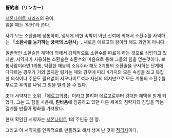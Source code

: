 **誓約者（リンカー）**

[서몬나이트 시리즈](%EC%84%9C%EB%AA%AC%EB%82%98%EC%9D%B4%ED%8A%B8%20%EC%8B%9C%EB%A6%AC%EC%A6%88.md)의 용어.  
읽을 때는 '링커'라 쓴다.

사계 모든 소환술에 정통하며, 맹세에 의한 속박이 아닌 신뢰에 의해서 소환수를 사역하는 **「소환사를 능가하는 궁극의 소환사」.** 새로운
에르고의 왕이라 해도 과언이 아니다.

일반적인 소환술은 계약에 의해서 강제적으로 소환수를 따르게 하는 것으로 성립되고 있지만, 서약자가 사용하는 소환술은 소환수와 마음으로 통해
그들의 힘을 얻는것이다. 보통사람이라면 1계통, 탁월한 재능의 소유주라 해도 2계통의 소환술을 구사하는 단계에 다다르는 경우가 거의 없지만
링커는 때와 경우에 따라 4가지의 모든 속성을 쓰고 복잡한 의식이나 주문도 필요없이 서모나이트석과 자신의 의지만으로 모든 계통의 소환수를
부르고 우의를 나눠 그 힘을 빌려 쓸 수 있다.

초대 서약자는 소위 「[에르고의왕](%EC%97%90%EB%A5%B4%EA%B3%A0%EC%9D%98%20%EC%99%95.md)」이라고 불리며
[에르고](%EC%97%90%EB%A5%B4%EA%B3%A0.md)로부터 강대한 혜택을 받게 되었다. 그는 그 힘을 사용해,
**린바움**에 침공하고 있던 다른 세계의 침략자의 침입을 막는 결계를 만들어 평화를 가져왔다.

현재 확인된 서약자는 [서몬나이트](%EC%84%9C%EB%AA%AC%EB%82%98%EC%9D%B4%ED%8A%B8.md) 1의
주인공 한 명.

그리고 이 서약자를 인위적으로 만들려고 해서 생겨 난 것이 [적격자](%EC%A0%81%EA%B2%A9%EC%9E%90.md)이다.


